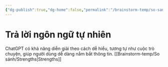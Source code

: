 ```yaml
---
{"dg-publish":true,"dg-home":false,"permalink":"/brainstorm-temp/so-sanh/tra-loi-ngon-ngu-tu-nhien/","dgPassFrontmatter":true,"noteIcon":"","updated":"2025-01-13T22:13:01.084+07:00"}
---
```


# Trả lời ngôn ngữ tự nhiên

ChatGPT có khả năng diễn giải theo cách dễ hiểu, tương tự như cuộc trò chuyện, giúp người dùng dễ dàng nắm bắt thông tin.
[[Brainstorm-temp/So sánh/Strengths\|Strengths]]